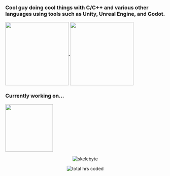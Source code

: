 ### Cool guy doing cool things with C/C++ and various other languages using tools such as Unity, Unreal Engine, and Godot.

<a href="https://github.com/Skelebyte">
  <img height=200 align="center" src="https://github-readme-stats.vercel.app/api?username=Skelebyte&show_icons=true&theme=dracula" />
</a>
<a href="https://github.com/Skelebyte">
  <img height=200 align="center" src="https://github-readme-stats.vercel.app/api/top-langs?username=Skelebyte&show_icons=true&theme=dracula" />
</a>

### Currently working on...
<a href="https://github.com/Skelebyte/LearnOpenGL">
  <img height=150 align="center" src="https://github-readme-stats.vercel.app/api/pin/?username=Skelebyte&repo=LearnOpenGL&theme=dracula" />
</a>
</p>
<p align="center"> <img src="https://komarev.com/ghpvc/?username=skelebyte" alt="skelebyte"/> </p>
<p align="center"> <img src="https://wakatime.com/badge/user/ebdd5199-39f1-41e1-aa46-73f4e53797cb.svg" alt="total hrs coded"/> </p>
